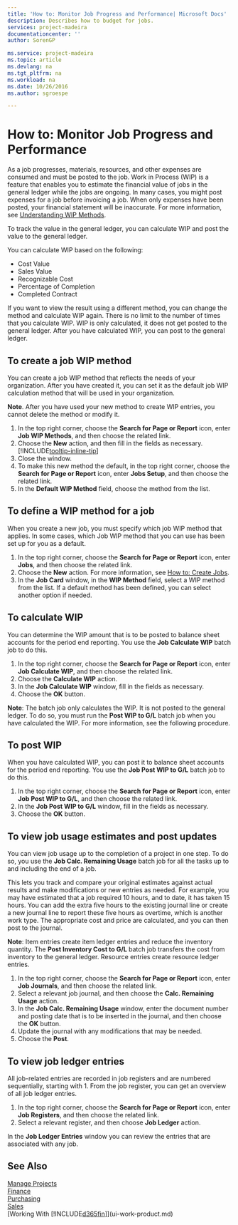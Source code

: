 ```yaml
---
title: 'How to: Monitor Job Progress and Performance| Microsoft Docs'
description: Describes how to budget for jobs.
services: project-madeira
documentationcenter: ''
author: SorenGP

ms.service: project-madeira
ms.topic: article
ms.devlang: na
ms.tgt_pltfrm: na
ms.workload: na
ms.date: 10/26/2016
ms.author: sgroespe

---
```

# How to: Monitor Job Progress and Performance
As a job progresses, materials, resources, and other expenses are consumed and must be posted to the job. Work in Process (WIP) is a feature that enables you to estimate the financial value of jobs in the general ledger while the jobs are ongoing. In many cases, you might post expenses for a job before invoicing a job. When only expenses have been posted, your financial statement will be inaccurate. For more information, see [Understanding WIP Methods](projects-understanding-wip.md).

To track the value in the general ledger, you can calculate WIP and post the value to the general ledger.

You can calculate WIP based on the following:

* Cost Value
* Sales Value
* Recognizable Cost
* Percentage of Completion
* Completed Contract

If you want to view the result using a different method, you can change the method and calculate WIP again. There is no limit to the number of times that you calculate WIP. WIP is only calculated, it does not get posted to the general ledger. After you have calculated WIP, you can post to the general ledger.

## To create a job WIP method
You can create a job WIP method that reflects the needs of your organization. After you have created it, you can set it as the default job WIP calculation method that will be used in your organization.  

**Note**. After you have used your new method to create WIP entries, you cannot delete the method or modify it.  

1. In the top right corner, choose the **Search for Page or Report** icon, enter **Job WIP Methods**, and then choose the related link.  
2. Choose the **New** action, and then fill in the fields as necessary. [!INCLUDE[tooltip-inline-tip](includes/tooltip-inline-tip_md.md)]  
3. Close the window.   
4. To make this new method the default, in the top right corner, choose the **Search for Page or Report** icon, enter **Jobs Setup**, and then choose the related link.  
5. In the **Default WIP Method** field, choose the method from the list.

## To define a WIP method for a job
When you create a new job, you must specify which job WIP method that applies. In some cases, which Job WIP method that you can use has been set up for you as a default.

1. In the top right corner, choose the **Search for Page or Report** icon, enter **Jobs**, and then choose the related link.
2. Choose the **New** action. For more information, see [How to: Create Jobs](projects-how-create-jobs.md).  
3. In the **Job Card** window, in the **WIP Method** field, select a WIP method from the list. If a default method has been defined, you can select another option if needed.  

## To calculate WIP
You can determine the WIP amount that is to be posted to balance sheet accounts for the period end reporting. You use the **Job Calculate WIP** batch job to do this.  

1. In the top right corner, choose the **Search for Page or Report** icon, enter **Job Calculate WIP**, and then choose the related link.  
2. Choose the **Calculate WIP** action.
3. In the **Job Calculate WIP** window, fill in the fields as necessary.
4. Choose the **OK** button.  

**Note**: The batch job only calculates the WIP. It is not posted to the general ledger. To do so, you must run the **Post WIP to G/L** batch job when you have calculated the WIP. For more information, see the following procedure.

## To post WIP
When you have calculated WIP, you can post it to balance sheet accounts for the period end reporting. You use the **Job Post WIP to G/L** batch job to do this.

1. In the top right corner, choose the **Search for Page or Report** icon, enter **Job Post WIP to G/L**, and then choose the related link.  
2. In the **Job Post WIP to G/L** window, fill in the fields as necessary.  
3. Choose the **OK** button.

## To view job usage estimates and post updates
You can view job usage up to the completion of a project in one step. To do so, you use the **Job Calc. Remaining Usage** batch job for all the tasks up to and including the end of a job.  

This lets you track and compare your original estimates against actual results and make modifications or new entries as needed. For example, you may have estimated that a job required 10 hours, and to date, it has taken 15 hours. You can add the extra five hours to the existing journal line or create a new journal line to report these five hours as overtime, which is another work type. The appropriate cost and price are calculated, and you can then post to the journal.  

**Note**: Item entries create item ledger entries and reduce the inventory quantity. The **Post Inventory Cost to G/L** batch job transfers the cost from inventory to the general ledger. Resource entries create resource ledger entries.  

1. In the top right corner, choose the **Search for Page or Report** icon, enter **Job Journals**, and then choose the related link.  
2. Select a relevant job journal, and then choose the **Calc. Remaining Usage** action.  
3. In the **Job Calc. Remaining Usage** window, enter the document number and posting date that is to be inserted in the journal, and then choose the **OK** button.  
4. Update the journal with any modifications that may be needed.  
5. Choose the **Post**.

## To view job ledger entries
All job-related entries are recorded in job registers and are numbered sequentially, starting with 1. From the job register, you can get an overview of all job ledger entries.    

1. In the top right corner, choose the **Search for Page or Report** icon, enter **Job Registers**, and then choose the related link.
2. Select a relevant register, and then choose **Job Ledger** action.

In the **Job Ledger Entries** window you can review the entries that are associated with any job.  

## See Also
[Manage Projects](projects-manage-projects.md)  
[Finance](finance.md)  
[Purchasing](purchasing-manage-purchasing.md)         
[Sales](sales-manage-sales.md)      
[Working With [!INCLUDE[d365fin](includes/d365fin_md.md)]](ui-work-product.md)  

